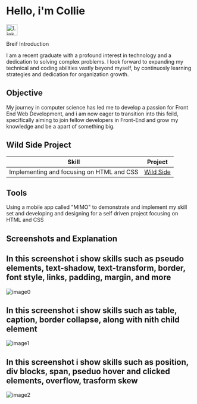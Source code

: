 # Hello, i'm Collie 


<a href="https://linkedin.com"> <img src="https://cdn-icons-png.flaticon.com/512/174/174857.png" alt="LinkedIn" style="width:30px;height:30px;">
</a>


Breif Introduction


I am a recent graduate with a profound interest in technology and a dedication to solving complex problems. I look forward to expanding my technical and coding abilities vastly beyond myself, by continuosly learning strategies and dedication for organization growth. 

## Objective

My journey in computer science has led me to develop a passion for Front End Web Development, and i am now eager to transition into this feild, specifically aiming to join fellow developers in Front-End and grow my knowledge and be a apart of something big.

## Wild Side Project

| Skill                                 | Project
|---------------------------------------|----------------------------------------|
Implementing and focusing on HTML and CSS     | <a href="https://ztsdit.mimo.run/index.html">Wild Side</a>

## Tools 

Using a mobile app called "MIMO" to demonstrate and implement my skill set and developing and designing for a self driven project focusing on HTML and CSS 

## Screenshots and Explanation 
## In this screenshot i show skills such as pseudo elements, text-shadow, text-transform, border, font style, links, padding, margin, and more  

![image0](https://github.com/user-attachments/assets/53dad272-7934-4814-9023-cf9130f32c5c)

## In this screenshot i show skills such as table, caption, border collapse, along with nith child element 

![image1](https://github.com/user-attachments/assets/0ea44817-386d-4b64-9b5f-2f29765da831)

## In this screenshot i show skills such as position, div blocks, span, pseduo hover and clicked elements, overflow, trasform skew 

![image2](https://github.com/user-attachments/assets/a2e8f7b7-2e68-4367-85b9-efabdfa064f2)
